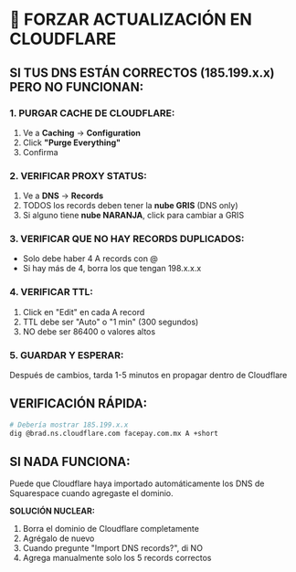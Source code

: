# 🔄 FORZAR ACTUALIZACIÓN EN CLOUDFLARE

## SI TUS DNS ESTÁN CORRECTOS (185.199.x.x) PERO NO FUNCIONAN:

### 1. PURGAR CACHE DE CLOUDFLARE:
1. Ve a **Caching** → **Configuration**
2. Click **"Purge Everything"**
3. Confirma

### 2. VERIFICAR PROXY STATUS:
1. Ve a **DNS** → **Records**
2. TODOS los records deben tener la **nube GRIS** (DNS only)
3. Si alguno tiene **nube NARANJA**, click para cambiar a GRIS

### 3. VERIFICAR QUE NO HAY RECORDS DUPLICADOS:
- Solo debe haber 4 A records con @
- Si hay más de 4, borra los que tengan 198.x.x.x

### 4. VERIFICAR TTL:
1. Click en "Edit" en cada A record
2. TTL debe ser "Auto" o "1 min" (300 segundos)
3. NO debe ser 86400 o valores altos

### 5. GUARDAR Y ESPERAR:
Después de cambios, tarda 1-5 minutos en propagar dentro de Cloudflare

## VERIFICACIÓN RÁPIDA:
```bash
# Debería mostrar 185.199.x.x
dig @brad.ns.cloudflare.com facepay.com.mx A +short
```

## SI NADA FUNCIONA:
Puede que Cloudflare haya importado automáticamente los DNS de Squarespace cuando agregaste el dominio. 

**SOLUCIÓN NUCLEAR:**
1. Borra el dominio de Cloudflare completamente
2. Agrégalo de nuevo
3. Cuando pregunte "Import DNS records?", di NO
4. Agrega manualmente solo los 5 records correctos